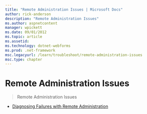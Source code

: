 ```yaml
---
title: "Remote Administration Issues | Microsoft Docs"
author: rick-anderson
description: "Remote Administration Issues"
ms.author: aspnetcontent
manager: wpickett
ms.date: 09/01/2012
ms.topic: article
ms.assetid: 
ms.technology: dotnet-webforms
ms.prod: .net-framework
msc.legacyurl: /learn/troubleshoot/remote-administration-issues
msc.type: chapter
---
```

Remote Administration Issues
====================
> Remote Administration Issues


- [Diagnosing Failures with Remote Administration](diagnosing-failures-with-remote-administration.md)